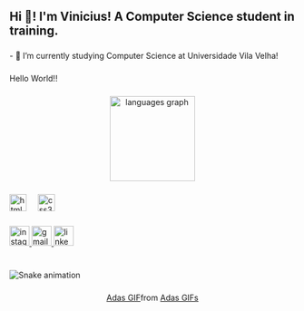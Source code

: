 <h2 align="left">Hi 👋! I'm Vinicius! A Computer Science student in training.</h2>

###

<p align="left">- 🌱 I’m currently studying Computer Science at Universidade Vila Velha!</p>

###

<p align="left">Hello World!!</p>

###

<div align="center">
  <img src="https://github-readme-stats.vercel.app/api/top-langs?username=vcoutinho8&locale=en&hide_title=false&layout=compact&card_width=320&langs_count=5&theme=dracula&hide_border=false" height="150" alt="languages graph"  />
</div>

###

<div align="left">
  <img src="https://cdn.jsdelivr.net/gh/devicons/devicon/icons/html5/html5-original.svg" height="30" alt="html5 logo"  />
  <img width="12" />
  <img src="https://cdn.jsdelivr.net/gh/devicons/devicon/icons/css3/css3-original.svg" height="30" alt="css3 logo"  />
</div>

###

<div align="left">
  <a href="https://www.instagram.com/v.coutinho8/" target="_blank">
    <img src="https://img.shields.io/static/v1?message=Instagram&logo=instagram&label=&color=E4405F&logoColor=white&labelColor=&style=for-the-badge" height="35" alt="instagram logo"  />
  </a>
  <a href="viniciuscg147@gmail.com" target="_blank">
    <img src="https://img.shields.io/static/v1?message=Gmail&logo=gmail&label=&color=D14836&logoColor=white&labelColor=&style=for-the-badge" height="35" alt="gmail logo"  />
  </a>
  <a href="https://www.linkedin.com/in/vinícius-c-guimarães-79b4bb247/" target="_blank">
    <img src="https://img.shields.io/static/v1?message=LinkedIn&logo=linkedin&label=&color=0077B5&logoColor=white&labelColor=&style=for-the-badge" height="35" alt="linkedin logo"  />
  </a>
</div>

###

<br clear="both">

<img src="https://raw.githubusercontent.com/vcoutinho8/vcoutinho8/output/snake.svg" alt="Snake animation" />

###

<div align="center">
<div class="tenor-gif-embed" data-postid="23509745" data-share-method="host" data-aspect-ratio="1.77778" data-width="100%"><a href="https://tenor.com/view/adas-gif-23509745">Adas GIF</a>from <a href="https://tenor.com/search/adas-gifs">Adas GIFs</a></div> <script type="text/javascript" async src="https://tenor.com/embed.js"></script>
</div>

###
